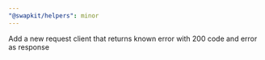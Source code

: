 ```yaml
---
"@swapkit/helpers": minor
---
```


Add a new request client that returns known error with 200 code and error as response

